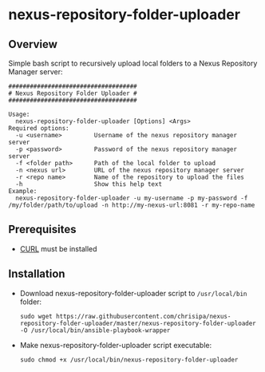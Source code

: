 # nexus-repository-folder-uploader

Overview
--------
Simple bash script to recursively upload local folders to a Nexus Repository Manager server:
   ```
   ####################################
   # Nexus Repository Folder Uploader #
   ####################################

   Usage:
     nexus-repository-folder-uploader [Options] <Args>
   Required options:
     -u <username>         Username of the nexus repository manager server
     -p <password>         Password of the nexus repository manager server
     -f <folder path>      Path of the local folder to upload
     -n <nexus url>        URL of the nexus repository manager server
     -r <repo name>        Name of the repository to upload the files
     -h                    Show this help text
   Example:
     nexus-repository-folder-uploader -u my-username -p my-password -f /my/folder/path/to/upload -n http://my-nexus-url:8081 -r my-repo-name
   ```

Prerequisites
-------------
* [CURL](https://curl.haxx.se/) must be installed

Installation
------------
* Download nexus-repository-folder-uploader script to `/usr/local/bin` folder:

   ```
   sudo wget https://raw.githubusercontent.com/chrisipa/nexus-repository-folder-uploader/master/nexus-repository-folder-uploader -O /usr/local/bin/ansible-playbook-wrapper
   ```
   
* Make nexus-repository-folder-uploader script executable:   

   ```
   sudo chmod +x /usr/local/bin/nexus-repository-folder-uploader
   ```
